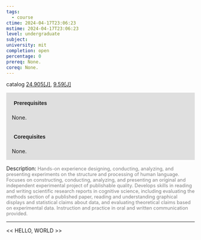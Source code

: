 ```yaml
---
tags:
  - course
ctime: 2024-04-17T23:06:23
mstime: 2024-04-17T23:06:23
level: undergraduate
subject: 
university: mit
completion: open
percentage: 0
prereq: None.
coreq: None.
---
```


catalog [24.905[J]](http://student.mit.edu/catalog/m24b.html#24.905), [9.59[J]](http://student.mit.edu/catalog/m9b.html#9.59)

<span style="display: block; padding: 15px; background-color: rgb(100, 100, 100, 0.2);"><font id="m_prereq2791_0" style="display: block; font-family: Arial, sans-serif; font-weight: bold; padding: 5px">Prerequisites</font><br><span id="prereq2791_0">None.</span></span>
<span style="display: block; padding: 15px; background-color: rgb(100, 100, 100, 0.2);"><font id="m_coreq2791_0" style="display: block; font-family: Arial, sans-serif; font-weight: bold; padding: 5px">Corequisites</font><br><span id="coreq2791_0">None.</span></span>

<font style="">Description:</font>
<font style="color: grey; font-size: 0.8rem;">Hands-on experience designing, conducting, analyzing, and presenting experiments on the structure and processing of human language. Focuses on constructing, conducting, analyzing, and presenting an original and independent experimental project of publishable quality. Develops skills in reading and writing scientific research reports in cognitive science, including evaluating the methods section of a published paper, reading and understanding graphical displays and statistical claims about data, and evaluating theoretical claims based on experimental data. Instruction and practice in oral and written communication provided.</font>



---

<< HELLO, WORLD >>
